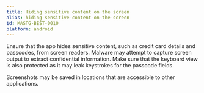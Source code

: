 ```yaml
---
title: Hiding sensitive content on the screen
alias: hiding-sensitive-content-on-the-screen
id: MASTG-BEST-0010
platform: android
---
```


Ensure that the app hides sensitive content, such as credit card details and passcodes, from screen readers. Malware may attempt to capture screen output to extract confidential information. Make sure that the keyboard view is also protected as it may leak keystrokes for the passcode fields.

Screenshots may be saved in locations that are accessible to other applications.

